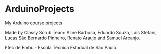# ArduinoProjects
My Arduino course projects

Made by Classy Scrub Team:
Aline Barbosa, Eduardo Souza, Lais Stefani, Lucas São Bernardo Pinheiro, Renato Araujo and Samuel Arcanjo.

Etec de Embu - Escola Técnica Estadual de São Paulo.

